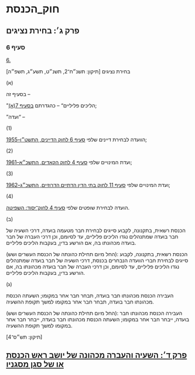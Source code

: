 # חוק_הכנסת

## פרק ג׳: בחירת נציגים

### סעיף 6

[6.](https://he.wikisource.org/wiki/%D7%97%D7%95%D7%A7_%D7%94%D7%9B%D7%A0%D7%A1%D7%AA#%D7%A1%D7%A2%D7%99%D7%A3_6)

בחירת נציגים [תיקון: תשנ״ח־2, תשנ״ט, תשע״ג, תשפ״ה]

(א)

בסעיף זה –

”הליכים פליליים“ – כהגדרתם [בסעיף 7(א)](https://he.wikisource.org/wiki/%D7%97%D7%95%D7%A7_%D7%94%D7%9B%D7%A0%D7%A1%D7%AA#%D7%A1%D7%A2%D7%99%D7%A3_7);

”ועדה“ –

(1)

הוועדה לבחירת דיינים שלפי [סעיף 6 לחוק הדיינים, התשט״ו–1955](https://he.wikisource.org/wiki/%D7%97%D7%95%D7%A7_%D7%94%D7%93%D7%99%D7%99%D7%A0%D7%99%D7%9D#%D7%A1%D7%A2%D7%99%D7%A3_6 "חוק הדיינים");

(2)

ועדת המינויים שלפי [סעיף 4 לחוק הקאדים, התשכ״א–1961](https://he.wikisource.org/wiki/%D7%97%D7%95%D7%A7_%D7%94%D7%A7%D7%90%D7%93%D7%99%D7%9D#%D7%A1%D7%A2%D7%99%D7%A3_4 "חוק הקאדים");

(3)

ועדת המינויים שלפי [סעיף 11 לחוק בתי הדין הדתיים הדרוזיים, התשכ״ג–1962](https://he.wikisource.org/wiki/%D7%97%D7%95%D7%A7_%D7%91%D7%AA%D7%99_%D7%94%D7%93%D7%99%D7%9F_%D7%94%D7%93%D7%AA%D7%99%D7%99%D7%9D_%D7%94%D7%93%D7%A8%D7%95%D7%96%D7%99%D7%99%D7%9D#%D7%A1%D7%A2%D7%99%D7%A3_11 "חוק בתי הדין הדתיים הדרוזיים");

(4)

הועדה לבחירת שופטים שלפי [סעיף 4 לחוק־יסוד: השפיטה](https://he.wikisource.org/wiki/%D7%97%D7%95%D7%A7-%D7%99%D7%A1%D7%95%D7%93:_%D7%94%D7%A9%D7%A4%D7%99%D7%98%D7%94#%D7%A1%D7%A2%D7%99%D7%A3_4 "חוק-יסוד: השפיטה").

(ב)

הכנסת רשאית, בתקנונה, לקבוע סייגים לבחירת חבר מטעמה בועדה, דרכי השעיה של חבר בועדה שמתנהלים נגדו הליכים פליליים, עד לסיומם, וכן דרכי העברה של חבר בועדה מכהונתו בה, אם הורשע בדין, בעקבות הליכים פליליים.

(החל מיום תחילת כהונתה של הכנסת העשרים ושש): הכנסת רשאית, בתקנונה, לקבוע סייגים לבחירת חברי הוועדה הנבחרים בכנסת, דרכי השעיה של חבר בועדה שמתנהלים נגדו הליכים פליליים, עד לסיומם, וכן דרכי העברה של חבר בועדה מכהונתו בה, אם הורשע בדין, בעקבות הליכים פליליים.

(ג)

העבירה הכנסת מכהונתו חבר בועדה, תבחר חבר אחר במקומו; השעתה הכנסת מכהונתו חבר בועדה, תבחר חבר אחר במקומו למשך תקופת ההשעיה.

(החל מיום תחילת כהונתה של הכנסת העשרים ושש): העבירה הכנסת מכהונתו חבר בועדה, ייבחר חבר אחר במקומו; השעתה הכנסת מכהונתו חבר בועדה, ייבחר חבר אחר במקומו למשך תקופת ההשעיה.

[תיקון: תש״ס־4]

## [פרק ד׳: השעיה והעברה מכהונה של יושב ראש הכנסת או של סגן מסגניו](https://he.wikisource.org/wiki/%D7%97%D7%95%D7%A7_%D7%94%D7%9B%D7%A0%D7%A1%D7%AA#%D7%A4%D7%A8%D7%A7_%D7%93)
